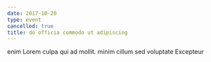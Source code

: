 ```yaml
---
date: 2017-10-20
type: event
cancelled: true
title: do officia commodo ut adipiscing
---
```

enim Lorem culpa qui ad mollit. minim cillum sed voluptate Excepteur